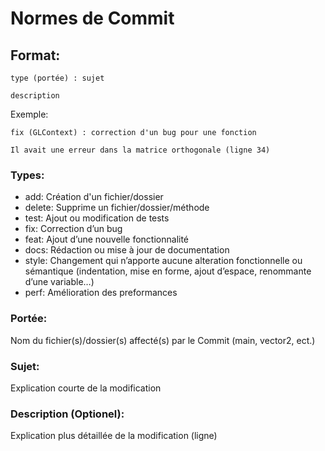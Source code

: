 # Normes de Commit

## Format:
```
type (portée) : sujet

description
```

Exemple:
```
fix (GLContext) : correction d'un bug pour une fonction

Il avait une erreur dans la matrice orthogonale (ligne 34)
```

### Types:
- add: Création d'un fichier/dossier
- delete: Supprime un fichier/dossier/méthode
- test: Ajout ou modification de tests
- fix: Correction d’un bug
- feat: Ajout d’une nouvelle fonctionnalité
- docs: Rédaction ou mise à jour de documentation
- style: Changement qui n’apporte aucune alteration fonctionnelle ou sémantique (indentation, mise en forme, ajout d’espace, renommante d’une variable…)
- perf: Amélioration des preformances

### Portée:
  Nom du fichier(s)/dossier(s) affecté(s) par le Commit (main, vector2, ect.) 
  
### Sujet:
  Explication courte de la modification
  
### Description (Optionel): 
  Explication plus détaillée de la modification (ligne)
